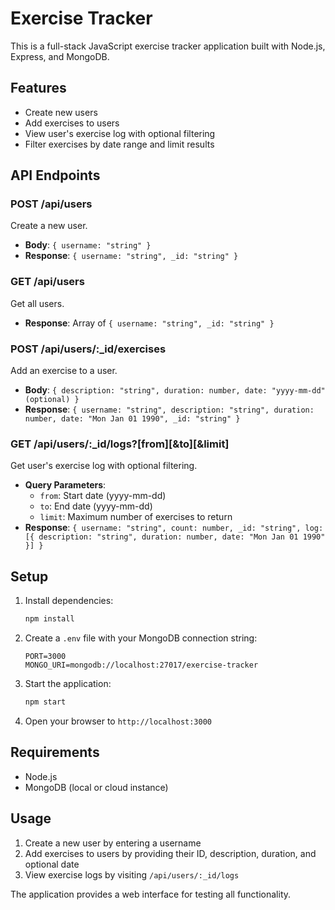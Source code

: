 # Exercise Tracker

This is a full-stack JavaScript exercise tracker application built with Node.js, Express, and MongoDB.

## Features

- Create new users
- Add exercises to users
- View user's exercise log with optional filtering
- Filter exercises by date range and limit results

## API Endpoints

### POST /api/users
Create a new user.
- **Body**: `{ username: "string" }`
- **Response**: `{ username: "string", _id: "string" }`

### GET /api/users
Get all users.
- **Response**: Array of `{ username: "string", _id: "string" }`

### POST /api/users/:_id/exercises
Add an exercise to a user.
- **Body**: `{ description: "string", duration: number, date: "yyyy-mm-dd" (optional) }`
- **Response**: `{ username: "string", description: "string", duration: number, date: "Mon Jan 01 1990", _id: "string" }`

### GET /api/users/:_id/logs?[from][&to][&limit]
Get user's exercise log with optional filtering.
- **Query Parameters**:
  - `from`: Start date (yyyy-mm-dd)
  - `to`: End date (yyyy-mm-dd)
  - `limit`: Maximum number of exercises to return
- **Response**: `{ username: "string", count: number, _id: "string", log: [{ description: "string", duration: number, date: "Mon Jan 01 1990" }] }`

## Setup

1. Install dependencies:
   ```bash
   npm install
   ```

2. Create a `.env` file with your MongoDB connection string:
   ```
   PORT=3000
   MONGO_URI=mongodb://localhost:27017/exercise-tracker
   ```

3. Start the application:
   ```bash
   npm start
   ```

4. Open your browser to `http://localhost:3000`

## Requirements

- Node.js
- MongoDB (local or cloud instance)

## Usage

1. Create a new user by entering a username
2. Add exercises to users by providing their ID, description, duration, and optional date
3. View exercise logs by visiting `/api/users/:_id/logs`

The application provides a web interface for testing all functionality.
